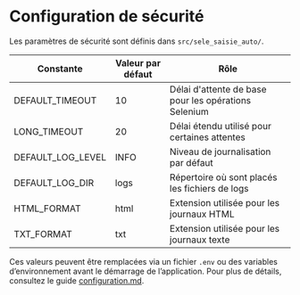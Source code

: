 # Configuration de sécurité

Les paramètres de sécurité sont définis dans `src/sele_saisie_auto/`.

| Constante              | Valeur par défaut | Rôle |
| ---------------------- | ----------------- | --------------------------------------------- |
| DEFAULT_TIMEOUT        | 10                | Délai d'attente de base pour les opérations Selenium |
| LONG_TIMEOUT           | 20                | Délai étendu utilisé pour certaines attentes |
| DEFAULT_LOG_LEVEL      | INFO              | Niveau de journalisation par défaut |
| DEFAULT_LOG_DIR        | logs              | Répertoire où sont placés les fichiers de logs |
| HTML_FORMAT            | html              | Extension utilisée pour les journaux HTML |
| TXT_FORMAT             | txt               | Extension utilisée pour les journaux texte |

Ces valeurs peuvent être remplacées via un fichier `.env` ou des variables d’environnement avant le démarrage de l’application. Pour plus de détails, consultez le guide [configuration.md](../guides/configuration.md).
